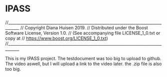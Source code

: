 # IPASS
//____________________________________________________________________________________
//          Copyright Diana Huisen 2019. 
// Distributed under the Boost Software License, Version 1.0. 
//  (See accompanying file LICENSE_1_0.txt or copy at 
//          https://www.boost.org/LICENSE_1_0.txt)
//____________________________________________________________________________________

This is my IPASS project.
The testdocument was too big to upload to github.
The video aswell, but I will upload a link to the video later.
the .zip file is also too big.
